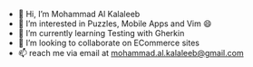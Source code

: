 - 👋 Hi, I’m Mohammad Al Kalaleeb
- 👀 I’m interested in Puzzles, Mobile Apps and Vim :smile:
- 🌱 I’m currently learning Testing with Gherkin
- 💞️ I’m looking to collaborate on ECommerce sites
- 📫 reach me via email at mohammad.al.kalaleeb@gmail.com

<!---
MickSawy3r/MickSawy3r is a ✨ special ✨ repository because its `README.md` (this file) appears on your GitHub profile.
You can click the Preview link to take a look at your changes.
--->
